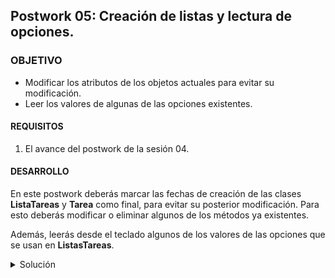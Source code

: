 ## Postwork 05: Creación de listas y lectura de opciones.

### OBJETIVO

- Modificar los atributos de los objetos actuales para evitar su modificación.
- Leer los valores de algunas de las opciones existentes.

#### REQUISITOS

1. El avance del postwork de la sesión 04.

#### DESARROLLO

En este postwork deberás marcar las fechas de creación de las clases **ListaTareas** y **Tarea** como final, para evitar su posterior modificación. Para esto deberás modificar o eliminar algunos de los métodos ya existentes.

Además, leerás desde el teclado algunos de los valores de las opciones que se usan en **ListasTareas**.

<details>
        <summary>Solución</summary>
        
1. En la clase **ListaTareas** marca el atributo **fechaCreacion** como ***final***. Esto hará que tengas que eliminar el *setter* de esta propiedad.

```java
private final LocalDate fechaCreacion;
```

2. Haz lo mismo en la clase **Tarea**; en este caso también tendrás que eliminar el *setter* correspondiente.

```java
private final LocalDate fechaCreacion;
```

3. Hasta ahora, en la clase **Lector** solamente existe un método llamado **leeOpcion**, el cual lee un valor de tipo **byte**. Agrega un segundo método que permita leer una cadena y la regrese:

```java
    public String leeCadena(){
        System.out.print("Cadena: ");
        return scanner.nextLine();
    }
```

4. En la clase **ListasTareas**, dentro de los métodos solamente estamos mostrando el nombre de la opción seleccionada. Leeremos algunos valores adicionales en estos métodos, y en la siguiente sesión comenzaremos a crear realmente los elementos de las listas de tareas que harán que la aplicación tenga una funcionalidad rica y útil. Agrega en esta clase una nueva instancia de **Lector**, que será la que nos permita leer las opciones ingresadas por el usuario:

```java
private Lector lector = new Lector();
```

6. En el método **crearNuevaLista**, usa el nuevo método **leeCadena** de `Lector` para leer el nombre de la nueva lista de tareas, y posteriormente crea un nuevo objeto de tipo **ListaTareas**, pasando el nombre anterior en su constructor:

```java
    public void crearNuevaLista() {
        System.out.println("Crear nueva lista de tareas.");

        String nombre = lector.leeCadena();

        ListaTareas lista = new ListaTareas(nombre);
    }
```

7. En el método **verTareasDeLista**, usa el método **leeOpcion** para leer un valor numérico, que usaremos en la próxima sesión:

```java
    public void verTareasDeLista() {
        System.out.println("Ver tareas de lista.");

        byte lista = lector.leeOpcion();
    }
```

8. Haz lo mismo en los métodos **actualizarListaDeTareas** y **eliminarListaDeTareas**:

```java
    public void actualizarListaDeTareas() {
        System.out.println("Actualizar lista de tareas.");

        byte lista = lector.leeOpcion();
    }


    public void eliminarListaDeTareas() {
        System.out.println("Eliminar lista de tareas.");
        byte lista = lector.leeOpcion();
    }
```
9. Ejecuta tu aplicación, todo debe seguir funcionando correctamente.

</details>

